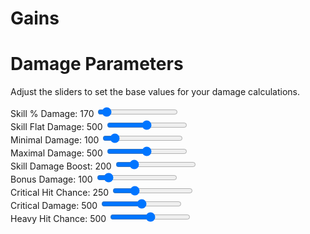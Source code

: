 # Gains

<div class="p-4 sm:p-8 bg-slate-50 min-h-screen font-inter text-slate-800">
  <div class="max-w-4xl mx-auto bg-white rounded-xl shadow-lg p-6 sm:p-8">
    <h1 class="text-3xl font-bold text-center mb-6 text-indigo-800">Damage Parameters</h1>
    <p class="text-center text-lg mb-8 text-slate-600">
      Adjust the sliders to set the base values for your damage calculations.
    </p>
    <div class="grid grid-cols-1 md:grid-cols-2 gap-6">
      <!-- First Column of Sliders -->
      <div class="space-y-6">
        <div>
          <label for="skillPer" class="block text-sm font-medium text-slate-700">Skill % Damage: <span id="skillPerValue" class="font-semibold text-indigo-600">170</span></label>
          <input type="range" id="skillPer" min="0" max="3000" value="170" class="w-full h-2 bg-slate-200 rounded-lg appearance-none cursor-pointer">
        </div>
        <div>
          <label for="skillFlat" class="block text-sm font-medium text-slate-700">Skill Flat Damage: <span id="skillFlatValue" class="font-semibold text-indigo-600">500</span></label>
          <input type="range" id="skillFlat" min="0" max="1000" value="500" class="w-full h-2 bg-slate-200 rounded-lg appearance-none cursor-pointer">
        </div>
        <div>
          <label for="minDmg" class="block text-sm font-medium text-slate-700">Minimal Damage: <span id="minDmgValue" class="font-semibold text-indigo-600">100</span></label>
          <input type="range" id="minDmg" min="0" max="1000" value="100" class="w-full h-2 bg-slate-200 rounded-lg appearance-none cursor-pointer">
        </div>
        <div>
          <label for="maxDmg" class="block text-sm font-medium text-slate-700">Maximal Damage: <span id="maxDmgValue" class="font-semibold text-indigo-600">500</span></label>
          <input type="range" id="maxDmg" min="0" max="1000" value="500" class="w-full h-2 bg-slate-200 rounded-lg appearance-none cursor-pointer">
        </div>
      </div>
      <!-- Second Column of Sliders -->
      <div class="space-y-6">
        <div>
          <label for="sdb" class="block text-sm font-medium text-slate-700">Skill Damage Boost: <span id="sdbValue" class="font-semibold text-indigo-600">200</span></label>
          <input type="range" id="sdb" min="0" max="1000" value="200" class="w-full h-2 bg-slate-200 rounded-lg appearance-none cursor-pointer">
        </div>
        <div>
          <label for="bonusDmg" class="block text-sm font-medium text-slate-700">Bonus Damage: <span id="bonusDmgValue" class="font-semibold text-indigo-600">100</span></label>
          <input type="range" id="bonusDmg" min="0" max="1000" value="100" class="w-full h-2 bg-slate-200 rounded-lg appearance-none cursor-pointer">
        </div>
        <div>
          <label for="critHit" class="block text-sm font-medium text-slate-700">Critical Hit Chance: <span id="critHitValue" class="font-semibold text-indigo-600">250</span></label>
          <input type="range" id="critHit" min="0" max="1000" value="250" class="w-full h-2 bg-slate-200 rounded-lg appearance-none cursor-pointer">
        </div>
        <div>
          <label for="critDamage" class="block text-sm font-medium text-slate-700">Critical Damage: <span id="critDamageValue" class="font-semibold text-indigo-600">500</span></label>
          <input type="range" id="critDamage" min="0" max="1000" value="500" class="w-full h-2 bg-slate-200 rounded-lg appearance-none cursor-pointer">
        </div>
        <div>
          <label for="heavyHit" class="block text-sm font-medium text-slate-700">Heavy Hit Chance: <span id="heavyHitValue" class="font-semibold text-indigo-600">500</span></label>
          <input type="range" id="heavyHit" min="0" max="1000" value="500" class="w-full h-2 bg-slate-200 rounded-lg appearance-none cursor-pointer">
        </div>
      </div>
    </div>
  </div>
</div>

<div>
  <canvas id="skillDmg"></canvas>
</div>
<div>
  <canvas id="dotDmg"></canvas>
</div>